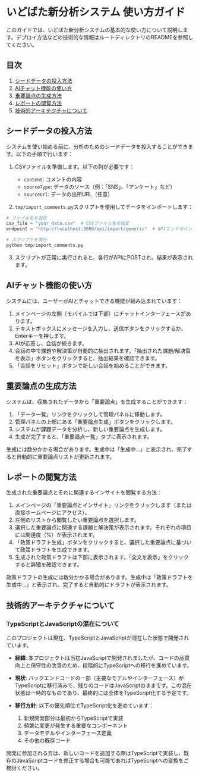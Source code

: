 # いどばた新分析システム 使い方ガイド

このガイドでは、いどばた新分析システムの基本的な使い方について説明します。デプロイ方法などの技術的な情報はルートディレクトリのREADMEを参照してください。

## 目次

1. [シードデータの投入方法](#シードデータの投入方法)
2. [AIチャット機能の使い方](#aiチャット機能の使い方)
3. [重要論点の生成方法](#重要論点の生成方法)
4. [レポートの閲覧方法](#レポートの閲覧方法)
5. [技術的アーキテクチャについて](#技術的アーキテクチャについて)

## シードデータの投入方法

システムを使い始める前に、分析のためのシードデータを投入することができます。以下の手順で行います：

1. CSVファイルを準備します。以下の列が必要です：
   - `content`: コメントの内容
   - `sourceType`: データのソース（例：「SNS」、「アンケート」など）
   - `sourceUrl`: データの出所URL（任意）

2. `tmp/import_comments.py`スクリプトを使用してデータをインポートします：

```python
# ファイル名を設定
csv_file = "your_data.csv"  # CSVファイル名を指定
endpoint = "http://localhost:3000/api/import/generic"  # APIエンドポイント

# スクリプトを実行
python tmp/import_comments.py
```

3. スクリプトが正常に実行されると、各行がAPIにPOSTされ、結果が表示されます。

## AIチャット機能の使い方

システムには、ユーザーがAIとチャットできる機能が組み込まれています：

1. メインページの左側（モバイルでは下部）にチャットインターフェースがあります。
2. テキストボックスにメッセージを入力し、送信ボタンをクリックするか、Enterキーを押します。
3. AIが応答し、会話が続きます。
4. 会話の中で課題や解決策が自動的に抽出されます。「抽出された課題/解決策を表示」ボタンをクリックすると、抽出結果を確認できます。
5. 「会話をリセット」ボタンで新しい会話を始めることができます。

## 重要論点の生成方法

システムは、収集されたデータから「重要論点」を生成することができます：

1. 「データ一覧」リンクをクリックして管理パネルに移動します。
2. 管理パネルの上部にある「重要論点生成」ボタンをクリックします。
3. システムが課題データを分析し、新しい重要論点を生成します。
4. 生成が完了すると、「重要論点一覧」タブに表示されます。

生成には数分かかる場合があります。生成中は「生成中...」と表示され、完了すると自動的に重要論点リストが更新されます。

## レポートの閲覧方法

生成された重要論点とそれに関連するインサイトを閲覧する方法：

1. メインページの「重要論点とインサイト」リンクをクリックします（または直接ホームページにアクセス）。
2. 左側のリストから閲覧したい重要論点を選択します。
3. 選択した重要論点に関連する課題と解決策が表示されます。それぞれの項目には関連度（%）が表示されます。
4. 「政策ドラフト生成」ボタンをクリックすると、選択した重要論点に基づいて政策ドラフトを生成できます。
5. 生成された政策ドラフトは下部に表示されます。「全文を表示」をクリックすると詳細を確認できます。

政策ドラフトの生成には数分かかる場合があります。生成中は「政策ドラフトを生成中...」と表示され、完了すると自動的にドラフトが表示されます。

## 技術的アーキテクチャについて

### TypeScriptとJavaScriptの混在について

このプロジェクトは現在、TypeScriptとJavaScriptが混在した状態で開発されています。

- **経緯**: 本プロジェクトは当初JavaScriptで開発されましたが、コードの品質向上と保守性の改善のため、段階的にTypeScriptへの移行を進めています。

- **現状**: バックエンドコードの一部（主要なモデルやインターフェース）がTypeScriptに移行済みで、残りのコードはJavaScriptのままです。この混在状態は一時的なものであり、最終的には全体をTypeScript化する予定です。

- **移行方針**: 以下の優先順位でTypeScript化を進めています：
  1. 新規開発部分は最初からTypeScriptで実装
  2. 頻繁に変更が発生する重要なコンポーネント
  3. データモデルやインターフェース定義
  4. その他の既存コード

開発に参加される方は、新しいコードを追加する際はTypeScriptで実装し、既存のJavaScriptコードを修正する場合も可能であればTypeScriptへの変換をご検討ください。

